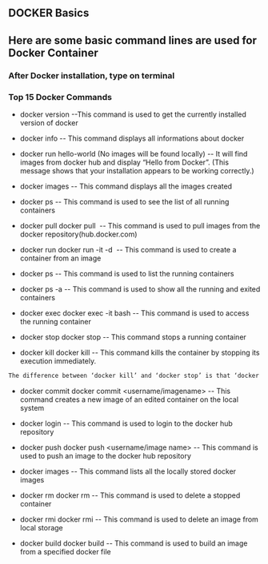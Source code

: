 ## DOCKER Basics

## Here are some basic command lines are used for Docker Container

### After Docker installation, type on terminal
### Top 15 Docker Commands

- docker version 
--This command is used to get the currently installed version of docker

- docker info 
-- This command displays all informations about docker

- docker run hello-world (No images will be found locally)
-- It will find images from docker hub and display “Hello from Docker”. (This message shows that your installation appears to be working correctly.)

- docker images
-- This command displays all the images created

- docker ps 
-- This command is used to see the list of all running containers

- docker pull
docker pull <image name>
-- This command is used to pull images from the docker repository(hub.docker.com)

- docker run
docker run -it -d <image name>
-- This command is used to create a container from an image

- docker ps
-- This command is used to list the running containers

- docker ps -a
-- This command is used to show all the running and exited containers

- docker exec
docker exec -it <container id> bash
-- This command is used to access the running container

- docker stop
docker stop <container id>
-- This command stops a running container

- docker kill
docker kill <container id>
-- This command kills the container by stopping its execution immediately. 

```sh
The difference between ‘docker kill’ and ‘docker stop’ is that ‘docker stop’ gives the container time to shutdown gracefully, in situations when it is taking too much time for getting the container to stop, one can opt to kill it..

```

- docker commit
docker commit <conatainer id> <username/imagename>
-- This command creates a new image of an edited container on the local system

- docker login
-- This command is used to login to the docker hub repository

- docker push
docker push <username/image name>
-- This command is used to push an image to the docker hub repository

- docker images
-- This command lists all the locally stored docker images

- docker rm
docker rm <container id>
-- This command is used to delete a stopped container

- docker rmi
docker rmi <image-id>
-- This command is used to delete an image from local storage

- docker build
docker build <path to docker file>
-- This command is used to build an image from a specified docker file




